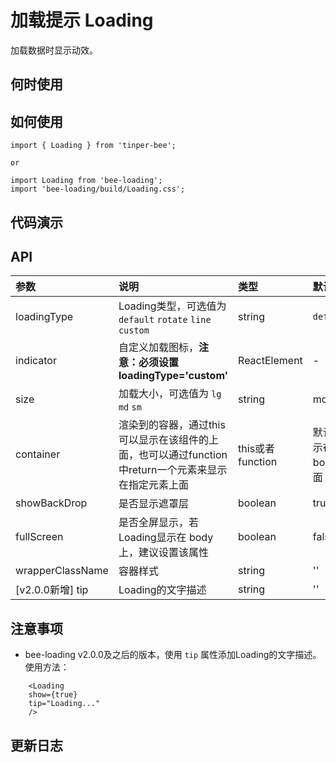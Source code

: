 # 加载提示 Loading 

加载数据时显示动效。

## 何时使用


## 如何使用

```
import { Loading } from 'tinper-bee';

or

import Loading from 'bee-loading';
import 'bee-loading/build/Loading.css';

```

## 代码演示

## API

|参数|说明|类型|默认值|
|:---|:----|:----|:------|
|loadingType|Loading类型，可选值为 `default` `rotate` `line` `custom`|string|`default`|
|indicator|自定义加载图标，**注意：必须设置 loadingType='custom'**|ReactElement|-|
|size|加载大小，可选值为 `lg` `md` `sm`|string|md|
|container|渲染到的容器，通过this可以显示在该组件的上面，也可以通过function中return一个元素来显示在指定元素上面|this或者function|默认显示在body上面|
|showBackDrop|是否显示遮罩层|boolean|true|
|fullScreen|是否全屏显示，若Loading显示在 body 上，建议设置该属性|boolean|false|
|wrapperClassName|容器样式|string|''|
|[v2.0.0新增] tip|Loading的文字描述|string|''|

## 注意事项
- bee-loading v2.0.0及之后的版本，使用 `tip` 属性添加Loading的文字描述。使用方法：
```
    <Loading
    show={true} 
    tip="Loading..."
    />
```

## 更新日志